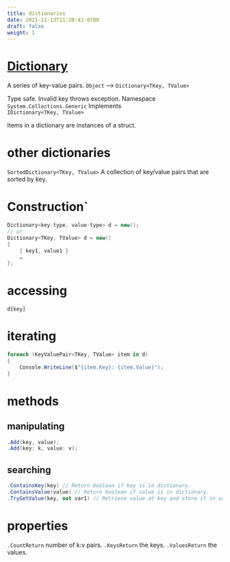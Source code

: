 ```yaml
---
title: dictionaries
date: 2021-11-13T11:20:41-0700
draft: false
weight: 1
---
```


# [Dictionary](https://docs.microsoft.com/en-us/dotnet/api/system.collections.generic.dictionary-2?view=net-6.0#remarks)
A series of key-value pairs.
`Object` –> `Dictionary<TKey, TValue>`

Type safe. Invalid key throws exception.
Namespace  
`System.Collections.Generic`
Implements  
`IDictionary<TKey, TValue>`

Items in a dictionary are instances of a struct.

# other dictionaries
`SortedDictionary<TKey, TValue>` A collection of key/value pairs that are sorted by key.

# Construction`
```cs
Dictionary<key-type, value-type> d = new();
// or
Dictionary<TKey, TValue> d = new() 
{
    { key1, value1 }
    …
};
```
# accessing
`d[key]`

# iterating
```cs
foreach (KeyValuePair<TKey, TValue> item in d) 
{
    Console.WriteLine($"{item.Key}: {item.Value}");
}
```
# methods
## manipulating
```cs
.Add(key, value);
.Add(key: k, value: v);
```

## searching
```cs
.ContainsKey(key) // Return boolean if key is in dictionary.
.ContainsValue(value) // Return boolean if value is in dictionary.
.TryGetValue(key, out var1) // Retrieve value at key and store it in var1.
```

# properties
`.CountReturn` number of k:v pairs.
`.KeysReturn` the keys.
`.ValuesReturn` the values.
